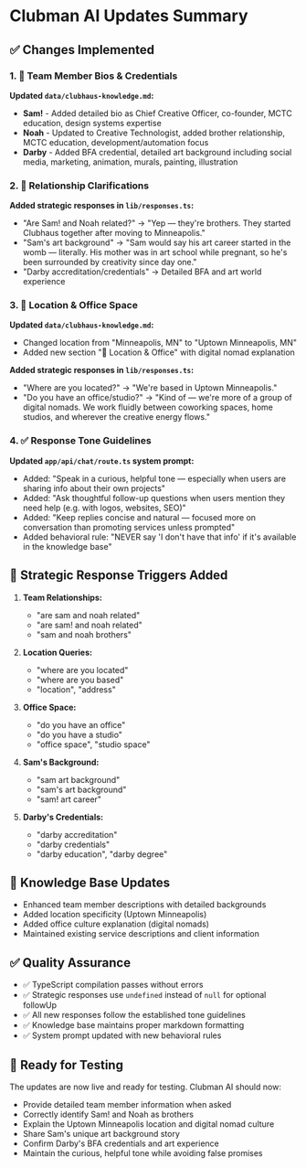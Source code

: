 # Clubman AI Updates Summary

## ✅ Changes Implemented

### 1. 🔧 Team Member Bios & Credentials

**Updated `data/clubhaus-knowledge.md`:**
- **Sam!** - Added detailed bio as Chief Creative Officer, co-founder, MCTC education, design systems expertise
- **Noah** - Updated to Creative Technologist, added brother relationship, MCTC education, development/automation focus
- **Darby** - Added BFA credential, detailed art background including social media, marketing, animation, murals, painting, illustration

### 2. 🧬 Relationship Clarifications

**Added strategic responses in `lib/responses.ts`:**
- "Are Sam! and Noah related?" → "Yep — they're brothers. They started Clubhaus together after moving to Minneapolis."
- "Sam's art background" → "Sam would say his art career started in the womb — literally. His mother was in art school while pregnant, so he's been surrounded by creativity since day one."
- "Darby accreditation/credentials" → Detailed BFA and art world experience

### 3. 📍 Location & Office Space

**Updated `data/clubhaus-knowledge.md`:**
- Changed location from "Minneapolis, MN" to "Uptown Minneapolis, MN"
- Added new section "📍 Location & Office" with digital nomad explanation

**Added strategic responses in `lib/responses.ts`:**
- "Where are you located?" → "We're based in Uptown Minneapolis."
- "Do you have an office/studio?" → "Kind of — we're more of a group of digital nomads. We work fluidly between coworking spaces, home studios, and wherever the creative energy flows."

### 4. ✅ Response Tone Guidelines

**Updated `app/api/chat/route.ts` system prompt:**
- Added: "Speak in a curious, helpful tone — especially when users are sharing info about their own projects"
- Added: "Ask thoughtful follow-up questions when users mention they need help (e.g. with logos, websites, SEO)"
- Added: "Keep replies concise and natural — focused more on conversation than promoting services unless prompted"
- Added behavioral rule: "NEVER say 'I don't have that info' if it's available in the knowledge base"

## 🎯 Strategic Response Triggers Added

1. **Team Relationships:**
   - "are sam and noah related"
   - "are sam! and noah related"
   - "sam and noah brothers"

2. **Location Queries:**
   - "where are you located"
   - "where are you based"
   - "location", "address"

3. **Office Space:**
   - "do you have an office"
   - "do you have a studio"
   - "office space", "studio space"

4. **Sam's Background:**
   - "sam art background"
   - "sam's art background"
   - "sam! art career"

5. **Darby's Credentials:**
   - "darby accreditation"
   - "darby credentials"
   - "darby education", "darby degree"

## 🔄 Knowledge Base Updates

- Enhanced team member descriptions with detailed backgrounds
- Added location specificity (Uptown Minneapolis)
- Added office culture explanation (digital nomads)
- Maintained existing service descriptions and client information

## ✅ Quality Assurance

- ✅ TypeScript compilation passes without errors
- ✅ Strategic responses use `undefined` instead of `null` for optional followUp
- ✅ All new responses follow the established tone guidelines
- ✅ Knowledge base maintains proper markdown formatting
- ✅ System prompt updated with new behavioral rules

## 🚀 Ready for Testing

The updates are now live and ready for testing. Clubman AI should now:
- Provide detailed team member information when asked
- Correctly identify Sam! and Noah as brothers
- Explain the Uptown Minneapolis location and digital nomad culture
- Share Sam's unique art background story
- Confirm Darby's BFA credentials and art experience
- Maintain the curious, helpful tone while avoiding false promises 